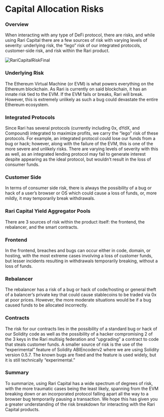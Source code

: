 # Capital Allocation Risks

### Overview

When interacting with any type of DeFi protocol, there are risks, and while using Rari Capital there are a few sources of risk with varying levels of severity: underlying risk, the “lego” risk of our integrated protocols, customer-side risk, and risk within the Rari product.

![RariCapitalRiskFinal](https://user-images.githubusercontent.com/50163445/123555778-b6cf9880-d73c-11eb-9256-696054ee1f16.jpg)


### **Underlying Risk**

The Ethereum Virtual Machine (or EVM) is what powers everything on the Ethereum blockchain. As Rari is currently on said blockchain, it has an innate risk tied to the EVM. If the EVM fails or breaks, Rari will break. However, this is extremely unlikely as such a bug could devastate the entire Ethereum ecosystem.

### **Integrated Protocols**

Since Rari has several protocols (currently including 0x, dYdX, and Compound) integrated to maximize profits, we carry the “lego” risk of these protocols. For example, an integrated protocol could lose our funds from a bug or hack; however, along with the failure of the EVM, this is one of the more severe and unlikely risks. There are varying levels of severity with this as well, as an integrated lending protocol may fail to generate interest despite appearing as the ideal protocol, but wouldn’t result in the loss of consumer funds.

### **Customer Side**

In terms of consumer side risk, there is always the possibility of a bug or hack of a user’s browser or OS which could cause a loss of funds, or, more mildly, it may temporarily break withdrawals.

### **Rari Capital Yield Aggregator Pools**

There are 3 sources of risk within the product itself: the frontend, the rebalancer, and the smart contracts.

### **Frontend**

In the frontend, breaches and bugs can occur either in code, domain, or hosting, with the most extreme cases involving a loss of customer funds, but lesser incidents resulting in withdrawals temporarily breaking, without a loss of funds.

### **Rebalancer**

The rebalancer has a risk of a bug or hack of code/hosting or general theft of a balancer’s private key that could cause stablecoins to be traded via 0x at poor prices. However, the more moderate situations would be if a bug caused funds to be allocated incorrectly.

### **Contracts**

The risk for our contracts lies in the possibility of a standard bug or hack of our Solidity code as well as the possibility of a hacker compromising 2 of the 3 keys in the Rari multisig federation and “upgrading” a contract to code that steals customer funds. A smaller source of risk is the use of the “experimental” feature of Solidity ABIEncoderv2 where we are using Solidity version 0.5.7. The known bugs are fixed and the feature is used widely, but it is still technically “experimental.”

### **Summary**

To summarize, using Rari Capital has a wide spectrum of degrees of risk, with the more traumatic cases being the least likely, spanning from the EVM breaking down or an incorporated protocol falling apart all the way to a browser bug temporarily pausing a transaction. We hope this has given you a greater understanding of the risk breakdown for interacting with the Rari Capital products.

